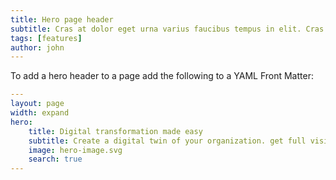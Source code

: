 ```yaml
---
title: Hero page header
subtitle: Cras at dolor eget urna varius faucibus tempus in elit. Cras a dui imperdiet, tempus metus quis, pharetra turpis.
tags: [features]
author: john
---
```


To add a hero header to a page add the following to a YAML Front Matter:

```yaml
---
layout: page
width: expand
hero:
    title: Digital transformation made easy
    subtitle: Create a digital twin of your organization. get full visibility on your data and start automating things
    image: hero-image.svg
    search: true
---
```
